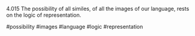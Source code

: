 4.015 The possibility of all similes, of all the images of our language, rests on the logic of representation.

#possibility #images #language #logic #representation 